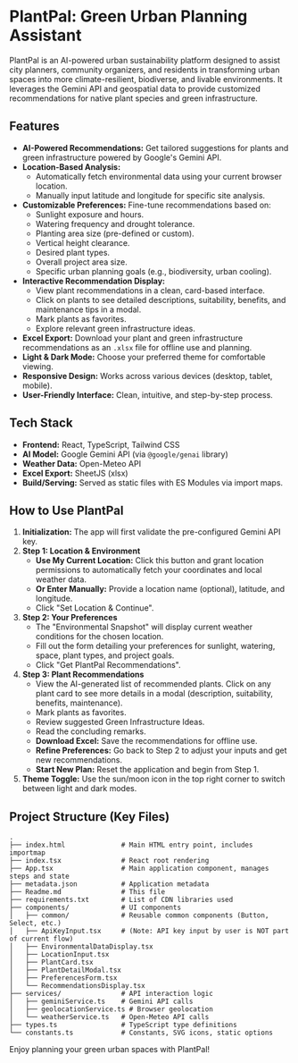 
# PlantPal: Green Urban Planning Assistant

PlantPal is an AI-powered urban sustainability platform designed to assist city planners, community organizers, and residents in transforming urban spaces into more climate-resilient, biodiverse, and livable environments. It leverages the Gemini API and geospatial data to provide customized recommendations for native plant species and green infrastructure.

## Features

*   **AI-Powered Recommendations:** Get tailored suggestions for plants and green infrastructure powered by Google's Gemini API.
*   **Location-Based Analysis:**
    *   Automatically fetch environmental data using your current browser location.
    *   Manually input latitude and longitude for specific site analysis.
*   **Customizable Preferences:** Fine-tune recommendations based on:
    *   Sunlight exposure and hours.
    *   Watering frequency and drought tolerance.
    *   Planting area size (pre-defined or custom).
    *   Vertical height clearance.
    *   Desired plant types.
    *   Overall project area size.
    *   Specific urban planning goals (e.g., biodiversity, urban cooling).
*   **Interactive Recommendation Display:**
    *   View plant recommendations in a clean, card-based interface.
    *   Click on plants to see detailed descriptions, suitability, benefits, and maintenance tips in a modal.
    *   Mark plants as favorites.
    *   Explore relevant green infrastructure ideas.
*   **Excel Export:** Download your plant and green infrastructure recommendations as an `.xlsx` file for offline use and planning.
*   **Light & Dark Mode:** Choose your preferred theme for comfortable viewing.
*   **Responsive Design:** Works across various devices (desktop, tablet, mobile).
*   **User-Friendly Interface:** Clean, intuitive, and step-by-step process.

## Tech Stack

*   **Frontend:** React, TypeScript, Tailwind CSS
*   **AI Model:** Google Gemini API (via `@google/genai` library)
*   **Weather Data:** Open-Meteo API
*   **Excel Export:** SheetJS (xlsx)
*   **Build/Serving:** Served as static files with ES Modules via import maps.

## How to Use PlantPal

1.  **Initialization:** The app will first validate the pre-configured Gemini API key.
2.  **Step 1: Location & Environment**
    *   **Use My Current Location:** Click this button and grant location permissions to automatically fetch your coordinates and local weather data.
    *   **Or Enter Manually:** Provide a location name (optional), latitude, and longitude.
    *   Click "Set Location & Continue".
3.  **Step 2: Your Preferences**
    *   The "Environmental Snapshot" will display current weather conditions for the chosen location.
    *   Fill out the form detailing your preferences for sunlight, watering, space, plant types, and project goals.
    *   Click "Get PlantPal Recommendations".
4.  **Step 3: Plant Recommendations**
    *   View the AI-generated list of recommended plants. Click on any plant card to see more details in a modal (description, suitability, benefits, maintenance).
    *   Mark plants as favorites.
    *   Review suggested Green Infrastructure Ideas.
    *   Read the concluding remarks.
    *   **Download Excel:** Save the recommendations for offline use.
    *   **Refine Preferences:** Go back to Step 2 to adjust your inputs and get new recommendations.
    *   **Start New Plan:** Reset the application and begin from Step 1.
5.  **Theme Toggle:** Use the sun/moon icon in the top right corner to switch between light and dark modes.

## Project Structure (Key Files)

```
.
├── index.html              # Main HTML entry point, includes importmap
├── index.tsx               # React root rendering
├── App.tsx                 # Main application component, manages steps and state
├── metadata.json           # Application metadata
├── Readme.md               # This file
├── requirements.txt        # List of CDN libraries used
├── components/             # UI components
│   ├── common/             # Reusable common components (Button, Select, etc.)
│   ├── ApiKeyInput.tsx     # (Note: API key input by user is NOT part of current flow)
│   ├── EnvironmentalDataDisplay.tsx
│   ├── LocationInput.tsx
│   ├── PlantCard.tsx
│   ├── PlantDetailModal.tsx
│   ├── PreferencesForm.tsx
│   └── RecommendationsDisplay.tsx
├── services/               # API interaction logic
│   ├── geminiService.ts    # Gemini API calls
│   ├── geolocationService.ts # Browser geolocation
│   └── weatherService.ts   # Open-Meteo API calls
├── types.ts                # TypeScript type definitions
└── constants.ts            # Constants, SVG icons, static options
```

Enjoy planning your green urban spaces with PlantPal!
